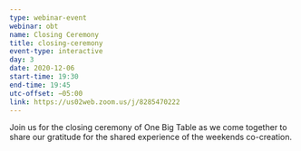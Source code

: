 ```yaml
---
type: webinar-event
webinar: obt
name: Closing Ceremony
title: closing-ceremony
event-type: interactive
day: 3
date: 2020-12-06
start-time: 19:30
end-time: 19:45
utc-offset: −05:00
link: https://us02web.zoom.us/j/8285470222
---
```


Join us for the closing ceremony of One Big Table as we come together to share our gratitude for the shared experience of the weekends co-creation.
